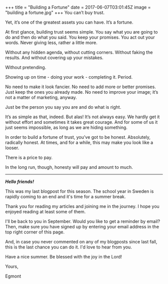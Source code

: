 
+++
title = "Building a Fortune"
date = 2017-06-07T03:01:45Z
image = "building a fortune.jpg"
+++
You can’t buy trust.

Yet, it’s one of the greatest assets you can have. It’s a fortune.

At first glance, building trust seems simple. You say what you are going to do and then do what you said. You keep your promises. You act out your words. Never giving less, rather a little more.

Without any hidden agenda, without cutting corners. Without faking the results. And without covering up your mistakes.

Without pretending.

Showing up on time - doing your work - completing it. Period.

No need to make it look fancier. No need to add more or better promises. Just keep the ones you already made. No need to improve your image; it’s not a matter of marketing, anyway.

Just be the person you say you are and do what is right.

It’s as simple as that, indeed. But alas! It’s not always easy. We hardly get it without effort and sometimes it takes great courage. And for some of us it just seems impossible, as long as we are hiding something.

In order to build a fortune of trust, you’ve got to be honest. Absolutely, radically honest. At times, and for a while, this may make you look like a looser.

There is a price to pay.

In the long run, though, honesty will pay and amount to much.

---
***Hello friends!***

This was my last blogpost for this season. The school year in Sweden is rapidly coming to an end and it's time for a summer break.

Thank you for reading my articles and joining me in the journey. I hope you enjoyed reading at least some of them.

I'll be back to you in September. Would you like to get a reminder by email? Then, make sure you have signed up by entering your email address in the top right corner of this page.

And, in case you never commented on any of my blogposts since last fall, this is the last chance you can do it. I'd love to hear from you.

Have a nice summer.
Be blessed with the joy in the Lord!

Yours,

Egmont
